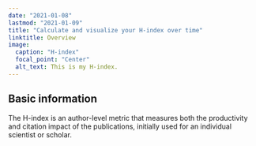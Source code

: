 ```yaml
---
date: "2021-01-08"
lastmod: "2021-01-09"
title: "Calculate and visualize your H-index over time"
linktitle: Overview
image:
  caption: "H-index"
  focal_point: "Center"
  alt_text: This is my H-index.
---
```


## Basic information

The H-index is an author-level metric that measures both the productivity and citation impact of the publications, initially used for an individual scientist or scholar. 
